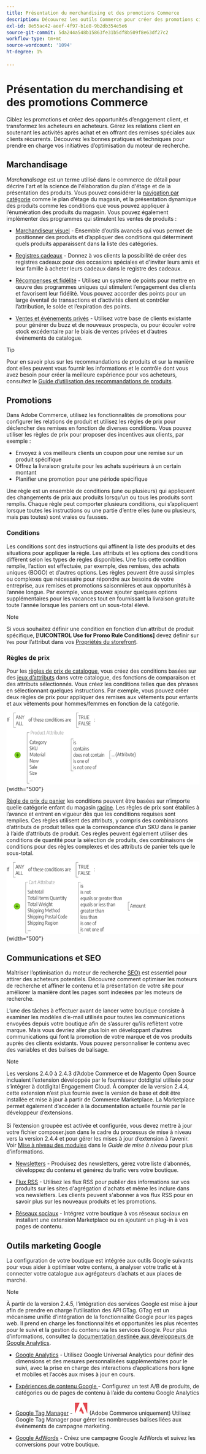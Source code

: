 ```yaml
---
title: Présentation du merchandising et des promotions Commerce
description: Découvrez les outils Commerce pour créer des promotions ciblées et des opportunités d’engagement client.
exl-id: 8e55ac42-aeef-4f97-b1e8-9b2db354e5e6
source-git-commit: 5da244a548b15863fe31b5df8b509f8e63df27c2
workflow-type: tm+mt
source-wordcount: '1094'
ht-degree: 1%

---
```


# Présentation du merchandising et des promotions Commerce

Ciblez les promotions et créez des opportunités d’engagement client, et transformez les acheteurs en acheteurs. Gérez les relations client en soutenant les activités après achat et en offrant des remises spéciales aux clients récurrents. Découvrez les bonnes pratiques et techniques pour prendre en charge vos initiatives d’optimisation du moteur de recherche.

## Marchandisage

_Marchandisage_ est un terme utilisé dans le commerce de détail pour décrire l&#39;art et la science de l&#39;élaboration du plan d&#39;étage et de la présentation des produits. Vous pouvez considérer la [navigation par catégorie](../catalog/navigation-top.md) comme le plan d’étage du magasin, et la présentation dynamique des produits comme les conditions que vous pouvez appliquer à l’énumération des produits du magasin. Vous pouvez également implémenter des programmes qui stimulent les ventes de produits :

- [Marchandiseur visuel](visual-merchandiser.md) - Ensemble d’outils avancés qui vous permet de positionner des produits et d’appliquer des conditions qui déterminent quels produits apparaissent dans la liste des catégories.

- [Registres cadeaux](gift-registries.md) - Donnez à vos clients la possibilité de créer des registres cadeaux pour des occasions spéciales et d&#39;inviter leurs amis et leur famille à acheter leurs cadeaux dans le registre des cadeaux.

- [Récompenses et fidélité](rewards-loyalty.md) - Utilisez un système de points pour mettre en œuvre des programmes uniques qui stimulent l’engagement des clients et favorisent leur fidélité. Vous pouvez accorder des points pour un large éventail de transactions et d’activités client et contrôler l’attribution, le solde et l’expiration des points.

- [Ventes et événements privés](events-private-sales.md) - Utilisez votre base de clients existante pour générer du buzz et de nouveaux prospects, ou pour écouler votre stock excédentaire par le biais de ventes privées et d’autres événements de catalogue.

>[!TIP]
>
>Pour en savoir plus sur les recommandations de produits et sur la manière dont elles peuvent vous fournir les informations et le contrôle dont vous avez besoin pour créer la meilleure expérience pour vos acheteurs, consultez le [Guide d’utilisation des recommandations de produits](https://experienceleague.adobe.com/docs/commerce/product-recommendations/guide-overview.html).

## Promotions

Dans Adobe Commerce, utilisez les fonctionnalités de promotions pour configurer les relations de produit et utilisez les règles de prix pour déclencher des remises en fonction de diverses conditions. Vous pouvez utiliser les règles de prix pour proposer des incentives aux clients, par exemple :

- Envoyez à vos meilleurs clients un coupon pour une remise sur un produit spécifique
- Offrez la livraison gratuite pour les achats supérieurs à un certain montant
- Planifier une promotion pour une période spécifique

Une règle est un ensemble de conditions (une ou plusieurs) qui appliquent des changements de prix aux produits lorsqu’un ou tous les produits sont remplis. Chaque règle peut comporter plusieurs conditions, qui s’appliquent lorsque toutes les instructions ou une partie d’entre elles (une ou plusieurs, mais pas toutes) sont vraies ou fausses.

### Conditions

Les conditions sont des instructions qui affinent la liste des produits et des situations pour appliquer la règle. Les attributs et les options des conditions diffèrent selon les types de règles disponibles. Une fois cette condition remplie, l’action est effectuée, par exemple, des remises, des achats uniques (BOGO) et d’autres options. Les règles peuvent être aussi simples ou complexes que nécessaire pour répondre aux besoins de votre entreprise, aux remises et promotions saisonnières et aux opportunités à l’année longue. Par exemple, vous pouvez ajouter quelques options supplémentaires pour les vacances tout en fournissant la livraison gratuite toute l’année lorsque les paniers ont un sous-total élevé.

>[!NOTE]
>
>Si vous souhaitez définir une condition en fonction d’un attribut de produit spécifique, **[!UICONTROL Use for Promo Rule Conditions]** devez définir sur `Yes` pour l’attribut dans vos [Propriétés du storefront](../catalog/attribute-product-create.md).


### Règles de prix

Pour les [règles de prix de catalogue](price-rules-catalog.md), vous créez des conditions basées sur des [jeux d’attributs](../catalog/attribute-sets.md) dans votre catalogue, des fonctions de comparaison et des attributs sélectionnés. Vous créez les conditions telles que des phrases en sélectionnant quelques instructions. Par exemple, vous pouvez créer deux règles de prix pour appliquer des remises aux vêtements pour enfants et aux vêtements pour hommes/femmes en fonction de la catégorie.

![Diagramme - Exemple de règles de prix de catalogue](./assets/diagram-catalog-price-rules.png){width="500"}

[Règle de prix du panier](price-rules-cart.md) les conditions peuvent être basées sur n’importe quelle catégorie enfant du magasin [racine](../catalog/category-root.md). Les règles de prix sont établies à l’avance et entrent en vigueur dès que les conditions requises sont remplies. Ces règles utilisent des attributs, y compris des combinaisons d’attributs de produit telles que la correspondance d’un SKU dans le panier à l’aide d’attributs de produit. Ces règles peuvent également utiliser des conditions de quantité pour la sélection de produits, des combinaisons de conditions pour des règles complexes et des attributs de panier tels que le sous-total.

![Diagramme - Exemple de règles de prix de panier](./assets/diagram-cart-price-rules.png){width="500"}

## Communications et SEO

Maîtriser l’optimisation du moteur de recherche [SEO)](seo-overview.md) est essentiel pour attirer des acheteurs potentiels. Découvrez comment optimiser les moteurs de recherche et affiner le contenu et la présentation de votre site pour améliorer la manière dont les pages sont indexées par les moteurs de recherche.

L’une des tâches à effectuer avant de lancer votre boutique consiste à examiner les modèles d’e-mail utilisés pour toutes les communications envoyées depuis votre boutique afin de s’assurer qu’ils reflètent votre marque. Mais vous devriez aller plus loin en développant d’autres communications qui font la promotion de votre marque et de vos produits auprès des clients existants. Vous pouvez personnaliser le contenu avec des variables et des balises de balisage.

>[!NOTE]
>
>Les versions 2.4.0 à 2.4.3 d’Adobe Commerce et de Magento Open Source incluaient l’extension développée par le fournisseur dotdigital utilisée pour s’intégrer à dotdigital Engagement Cloud. À compter de la version 2.4.4, cette extension n’est plus fournie avec la version de base et doit être installée et mise à jour à partir de Commerce Marketplace. La Marketplace permet également d’accéder à la documentation actuelle fournie par le développeur d’extensions.
><br><br>
>Si l’extension groupée est activée et configurée, vous devez mettre à jour votre fichier composer.json dans le cadre du processus de mise à niveau vers la version 2.4.4 et pour gérer les mises à jour d’extension à l’avenir. Voir [Mise à niveau des modules](https://experienceleague.adobe.com/docs/commerce-operations/upgrade-guide/modules/upgrade.html) dans le _Guide de mise à niveau_ pour plus d’informations.

- [Newsletters](newsletters.md) - Produisez des newsletters, gérez votre liste d’abonnés, développez du contenu et générez du trafic vers votre boutique.

- [Flux RSS](social-rss.md#rss-feeds) - Utilisez les flux RSS pour publier des informations sur vos produits sur les sites d&#39;agrégation d&#39;achats et même les inclure dans vos newsletters. Les clients peuvent s&#39;abonner à vos flux RSS pour en savoir plus sur les nouveaux produits et les promotions.

- [Réseaux sociaux](social-rss.md#social-networks) - Intégrez votre boutique à vos réseaux sociaux en installant une extension Marketplace ou en ajoutant un plug-in à vos pages de contenu.

## Outils marketing Google

La configuration de votre boutique est intégrée aux outils Google suivants pour vous aider à optimiser votre contenu, à analyser votre trafic et à connecter votre catalogue aux agrégateurs d’achats et aux places de marché.

>[!NOTE]
>
>À partir de la version 2.4.5, l’intégration des services Google est mise à jour afin de prendre en charge l’utilisation des API GTag. GTag est un mécanisme unifié d’intégration de la fonctionnalité Google pour les pages web. Il prend en charge les fonctionnalités et opportunités les plus récentes pour le suivi et la gestion du contenu via les services Google. Pour plus d’informations, consultez la [documentation destinée aux développeurs de Google Analytics](https://developers.google.com/analytics/devguides/collection/gtagjs).

- [Google Analytics](google-analytics.md) - Utilisez Google Universal Analytics pour définir des dimensions et des mesures personnalisées supplémentaires pour le suivi, avec la prise en charge des interactions d’applications hors ligne et mobiles et l’accès aux mises à jour en cours.

- [Expériences de contenu Google ](google-content-experiments.md) - Configurez un test A/B de produits, de catégories ou de pages de contenu à l’aide du contenu Google Analytics

- [Google Tag Manager](google-tag-manager.md) - ![Adobe Commerce](../assets/adobe-logo.svg) (Adobe Commerce uniquement) Utilisez Google Tag Manager pour gérer les nombreuses balises liées aux événements de campagne marketing.

- [Google AdWords](google-adwords.md) - Créez une campagne Google AdWords et suivez les conversions pour votre boutique.
